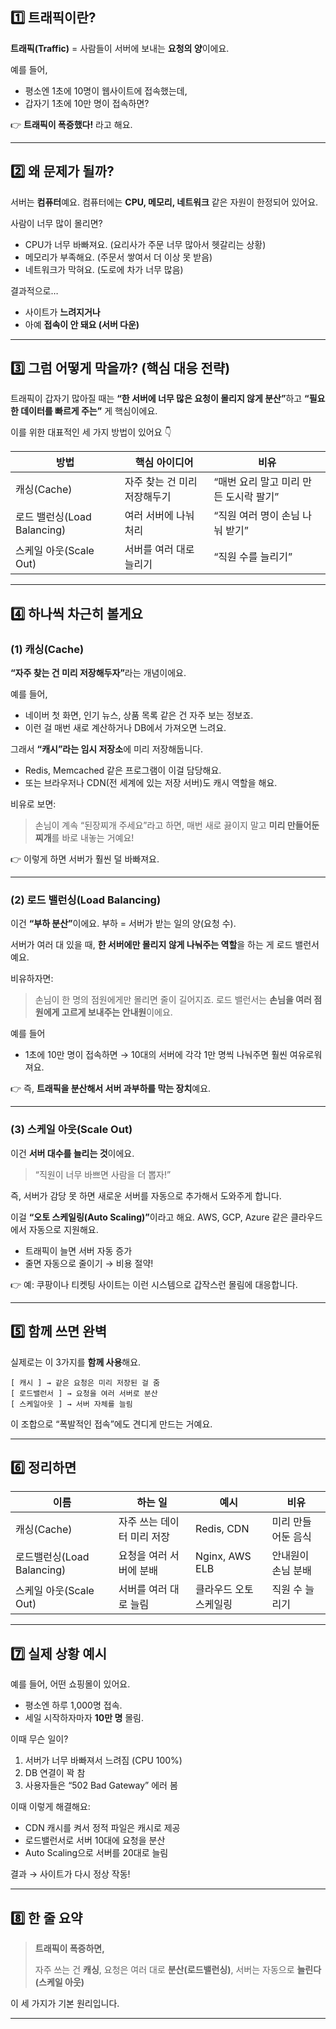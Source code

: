 <h2 id="1️⃣-트래픽이란">1️⃣ 트래픽이란?</h2>
<p><strong>트래픽(Traffic)</strong> = 사람들이 서버에 보내는 <strong>요청의 양</strong>이에요.</p>
<p>예를 들어,</p>
<ul>
<li>평소엔 1초에 10명이 웹사이트에 접속했는데,</li>
<li>갑자기 1초에 10만 명이 접속하면?</li>
</ul>
<p>👉 <strong>트래픽이 폭증했다!</strong> 라고 해요.</p>
<hr />
<h2 id="2️⃣-왜-문제가-될까">2️⃣ 왜 문제가 될까?</h2>
<p>서버는 <strong>컴퓨터</strong>예요.
컴퓨터에는 <strong>CPU, 메모리, 네트워크</strong> 같은 자원이 한정되어 있어요.</p>
<p>사람이 너무 많이 몰리면?</p>
<ul>
<li>CPU가 너무 바빠져요. (요리사가 주문 너무 많아서 헷갈리는 상황)</li>
<li>메모리가 부족해요. (주문서 쌓여서 더 이상 못 받음)</li>
<li>네트워크가 막혀요. (도로에 차가 너무 많음)</li>
</ul>
<p>결과적으로…</p>
<ul>
<li>사이트가 <strong>느려지거나</strong></li>
<li>아예 <strong>접속이 안 돼요 (서버 다운)</strong></li>
</ul>
<hr />
<h2 id="3️⃣-그럼-어떻게-막을까-핵심-대응-전략">3️⃣ 그럼 어떻게 막을까? (핵심 대응 전략)</h2>
<p>트래픽이 갑자기 많아질 때는
<strong>“한 서버에 너무 많은 요청이 몰리지 않게 분산”</strong>하고
<strong>“필요한 데이터를 빠르게 주는”</strong> 게 핵심이에요.</p>
<p>이를 위한 대표적인 세 가지 방법이 있어요 👇</p>
<table>
<thead>
<tr>
<th>방법</th>
<th>핵심 아이디어</th>
<th>비유</th>
</tr>
</thead>
<tbody><tr>
<td>캐싱(Cache)</td>
<td>자주 찾는 건 미리 저장해두기</td>
<td>“매번 요리 말고 미리 만든 도시락 팔기”</td>
</tr>
<tr>
<td>로드 밸런싱(Load Balancing)</td>
<td>여러 서버에 나눠 처리</td>
<td>“직원 여러 명이 손님 나눠 받기”</td>
</tr>
<tr>
<td>스케일 아웃(Scale Out)</td>
<td>서버를 여러 대로 늘리기</td>
<td>“직원 수를 늘리기”</td>
</tr>
</tbody></table>
<hr />
<h2 id="4️⃣-하나씩-차근히-볼게요">4️⃣ 하나씩 차근히 볼게요</h2>
<h3 id="1-캐싱cache">(1) 캐싱(Cache)</h3>
<p><strong>“자주 찾는 건 미리 저장해두자”</strong>라는 개념이에요.</p>
<p>예를 들어,</p>
<ul>
<li>네이버 첫 화면, 인기 뉴스, 상품 목록 같은 건 자주 보는 정보죠.</li>
<li>이런 걸 매번 새로 계산하거나 DB에서 가져오면 느려요.</li>
</ul>
<p>그래서 <strong>“캐시”라는 임시 저장소</strong>에 미리 저장해둡니다.</p>
<ul>
<li>Redis, Memcached 같은 프로그램이 이걸 담당해요.</li>
<li>또는 브라우저나 CDN(전 세계에 있는 저장 서버)도 캐시 역할을 해요.</li>
</ul>
<p>비유로 보면:</p>
<blockquote>
<p>손님이 계속 “된장찌개 주세요”라고 하면,
매번 새로 끓이지 말고 <strong>미리 만들어둔 찌개</strong>를 바로 내놓는 거예요!</p>
</blockquote>
<p>👉 이렇게 하면 서버가 훨씬 덜 바빠져요.</p>
<hr />
<h3 id="2-로드-밸런싱load-balancing">(2) 로드 밸런싱(Load Balancing)</h3>
<p>이건 <strong>“부하 분산”</strong>이에요.
부하 = 서버가 받는 일의 양(요청 수).</p>
<p>서버가 여러 대 있을 때,
<strong>한 서버에만 몰리지 않게 나눠주는 역할</strong>을 하는 게 로드 밸런서예요.</p>
<p>비유하자면:</p>
<blockquote>
<p>손님이 한 명의 점원에게만 몰리면 줄이 길어지죠.
로드 밸런서는 <strong>손님을 여러 점원에게 고르게 보내주는 안내원</strong>이에요.</p>
</blockquote>
<p>예를 들어</p>
<ul>
<li>1초에 10만 명이 접속하면
→ 10대의 서버에 각각 1만 명씩 나눠주면 훨씬 여유로워져요.</li>
</ul>
<p>👉 즉, <strong>트래픽을 분산해서 서버 과부하를 막는 장치</strong>예요.</p>
<hr />
<h3 id="3-스케일-아웃scale-out">(3) 스케일 아웃(Scale Out)</h3>
<p>이건 <strong>서버 대수를 늘리는 것</strong>이에요.</p>
<blockquote>
<p>“직원이 너무 바쁘면 사람을 더 뽑자!”</p>
</blockquote>
<p>즉,
서버가 감당 못 하면 새로운 서버를 자동으로 추가해서 도와주게 합니다.</p>
<p>이걸 <strong>“오토 스케일링(Auto Scaling)”</strong>이라고 해요.
AWS, GCP, Azure 같은 클라우드에서 자동으로 지원해요.</p>
<ul>
<li>트래픽이 늘면 서버 자동 증가</li>
<li>줄면 자동으로 줄이기 → 비용 절약!</li>
</ul>
<p>👉 예: 쿠팡이나 티켓팅 사이트는 이런 시스템으로 갑작스런 몰림에 대응합니다.</p>
<hr />
<h2 id="5️⃣-함께-쓰면-완벽">5️⃣ 함께 쓰면 완벽</h2>
<p>실제로는 이 3가지를 <strong>함께 사용</strong>해요.</p>
<pre><code>[ 캐시 ] → 같은 요청은 미리 저장된 걸 줌
[ 로드밸런서 ] → 요청을 여러 서버로 분산
[ 스케일아웃 ] → 서버 자체를 늘림</code></pre><p>이 조합으로 “폭발적인 접속”에도 견디게 만드는 거예요.</p>
<hr />
<h2 id="6️⃣-정리하면">6️⃣ 정리하면</h2>
<table>
<thead>
<tr>
<th>이름</th>
<th>하는 일</th>
<th>예시</th>
<th>비유</th>
</tr>
</thead>
<tbody><tr>
<td>캐싱(Cache)</td>
<td>자주 쓰는 데이터 미리 저장</td>
<td>Redis, CDN</td>
<td>미리 만들어둔 음식</td>
</tr>
<tr>
<td>로드밸런싱(Load Balancing)</td>
<td>요청을 여러 서버에 분배</td>
<td>Nginx, AWS ELB</td>
<td>안내원이 손님 분배</td>
</tr>
<tr>
<td>스케일 아웃(Scale Out)</td>
<td>서버를 여러 대로 늘림</td>
<td>클라우드 오토스케일링</td>
<td>직원 수 늘리기</td>
</tr>
</tbody></table>
<hr />
<h2 id="7️⃣-실제-상황-예시">7️⃣ 실제 상황 예시</h2>
<p>예를 들어, 어떤 쇼핑몰이 있어요.</p>
<ul>
<li>평소엔 하루 1,000명 접속.</li>
<li>세일 시작하자마자 <strong>10만 명</strong> 몰림.</li>
</ul>
<p>이때 무슨 일이?</p>
<ol>
<li>서버가 너무 바빠져서 느려짐 (CPU 100%)</li>
<li>DB 연결이 꽉 참</li>
<li>사용자들은 “502 Bad Gateway” 에러 봄</li>
</ol>
<p>이때 이렇게 해결해요:</p>
<ul>
<li>CDN 캐시를 켜서 정적 파일은 캐시로 제공</li>
<li>로드밸런서로 서버 10대에 요청을 분산</li>
<li>Auto Scaling으로 서버를 20대로 늘림</li>
</ul>
<p>결과 → 사이트가 다시 정상 작동!</p>
<hr />
<h2 id="8️⃣-한-줄-요약">8️⃣ 한 줄 요약</h2>
<blockquote>
<p><strong>트래픽이 폭증하면,</strong></p>
<p>자주 쓰는 건 <strong>캐싱</strong>,
요청은 여러 대로 <strong>분산(로드밸런싱)</strong>,
서버는 자동으로 <strong>늘린다(스케일 아웃)</strong></p>
</blockquote>
<p>이 세 가지가 기본 원리입니다.</p>
<hr />